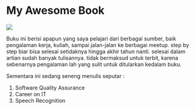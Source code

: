 # My Awesome Book

![](http://untitled.pnca.edu/images/untitled_logo_large2.gif)

Buku ini berisi apapun yang saya pelajari dari berbagai sumber, baik pengalaman kerja, kuliah, sampai jalan-jalan ke berbagai meetup. step by step biar bisa selesai setidaknya hingga akhir tahun nanti. selesai dalam artian sudah banyak tulisannya. tidak bermaksud untuk terbit, karena sebenarnya pengalaman lah yang sulit untuk ditularkan kedalam buku.

Sementara ini sedang seneng menulis seputar :

1. Software Quality Assurance
2. Career on IT
3. Speech Recognition





